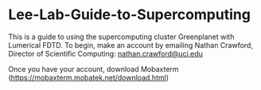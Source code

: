# Lee-Lab-Guide-to-Supercomputing
This is a guide to using the supercomputing cluster Greenplanet with Lumerical FDTD.
To begin, make an account by emailing Nathan Crawford, Director of Scientific Computing: nathan.crawford@uci.edu

Once you have your account, download Mobaxterm (https://mobaxterm.mobatek.net/download.html)
